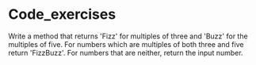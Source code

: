 # Code_exercises
Write a method that returns 'Fizz' for multiples of three and 'Buzz' for the multiples of five.
For numbers which are multiples of both three and five return 'FizzBuzz'.
For numbers that are neither, return the input number.